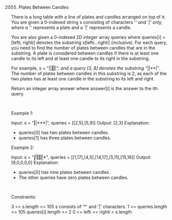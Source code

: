 2055. Plates Between Candles

There is a long table with a line of plates and candles arranged on top of it. You are given a 0-indexed string s consisting of characters '*' and '|' only, where a '*' represents a plate and a '|' represents a candle.

You are also given a 0-indexed 2D integer array queries where queries[i] = [lefti, righti] denotes the substring s[lefti...righti] (inclusive). For each query, you need to find the number of plates between candles that are in the substring. A plate is considered between candles if there is at least one candle to its left and at least one candle to its right in the substring.

For example, s = "||**||**|*", and a query [3, 8] denotes the substring "*||**|". The number of plates between candles in this substring is 2, as each of the two plates has at least one candle in the substring to its left and right.

Return an integer array answer where answer[i] is the answer to the ith query.

 

Example 1:

Input: s = "**|**|***|", queries = [[2,5],[5,9]]
Output: [2,3]
Explanation:
- queries[0] has two plates between candles.
- queries[1] has three plates between candles.


Example 2:

Input: s = "***|**|*****|**||**|*", queries = [[1,17],[4,5],[14,17],[5,11],[15,16]]
Output: [9,0,0,0,0]
Explanation:
- queries[0] has nine plates between candles.
- The other queries have zero plates between candles.


 

Constraints:

3 <= s.length <= 105
s consists of '*' and '|' characters.
1 <= queries.length <= 105
queries[i].length == 2
0 <= lefti <= righti < s.length
